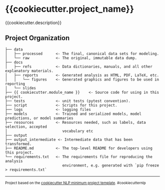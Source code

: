 {{cookiecutter.project_name}}
==============================

{{cookiecutter.description}}

Project Organization
------------

    ├── data
    │   ├── processed      <- The final, canonical data sets for modeling.
    │   └── raw            <- The original, immutable data dump.
    ├── docs
    │   ├── refs           <- Data dictionaries, manuals, and all other explanatory materials.
    │   ├── reports        <- Generated analysis as HTML, PDF, LaTeX, etc.
    │   │   └── figures    <- Generated graphics and figures to be used in reporting
    │   └── slides
    ├── {{ cookiecutter.module_name }}    <- Source code for using in this project.
    ├── tests              <- unit tests (pytest convention).
    ├── script             <- Scripts for this project.
    ├── logs               <- logging files
    ├── models             <- Trained and serialized models, model predictions, or model summaries
    ├── resources          <- Resources needed, such as labels, data selection, accepted 
    │                         vocabulary etc
    ├── output
    ├── output_intermediate <- Intermediate data that has been transformed.
    ├── README.md          <- The top-level README for developers using this project.
    └── requirements.txt   <- The requirements file for reproducing the analysis
                              environment, e.g. generated with `pip freeze > requirements.txt`


--------

<p><small>Project based on the <a target="_blank" href="https://github.com/liuxinglan/cookiecutter-nlp">cookiecutter NLP minimum project template</a>. #cookiecutternlp</small></p>
